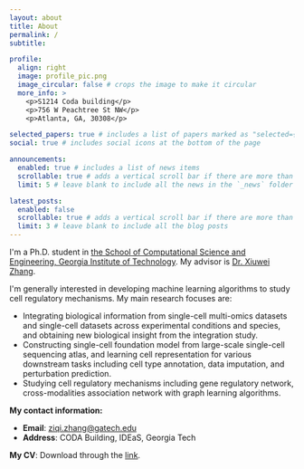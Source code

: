 ```yaml
---
layout: about
title: About
permalink: /
subtitle:

profile:
  align: right
  image: profile_pic.png
  image_circular: false # crops the image to make it circular
  more_info: >
    <p>S1214 Coda building</p>
    <p>756 W Peachtree St NW</p>
    <p>Atlanta, GA, 30308</p>

selected_papers: true # includes a list of papers marked as "selected={true}"
social: true # includes social icons at the bottom of the page

announcements:
  enabled: true # includes a list of news items
  scrollable: true # adds a vertical scroll bar if there are more than 3 news items
  limit: 5 # leave blank to include all the news in the `_news` folder

latest_posts:
  enabled: false
  scrollable: true # adds a vertical scroll bar if there are more than 3 new posts items
  limit: 3 # leave blank to include all the blog posts
---
```


<!-- Write your biography here. Tell the world about yourself. Link to your favorite [subreddit](http://reddit.com). You can put a picture in, too. The code is already in, just name your picture `prof_pic.jpg` and put it in the `assets/img/` folder.

Put your address / P.O. box / other info right below your picture. You can also disable any these elements by editing `profile` property of the YAML header of your `_pages/about.md`. Edit `_bibliography/papers.bib` and Jekyll will render your [publications page](/al-folio/publications/) automatically.

Link to your social media connections, too. This theme is set up to use [Font Awesome icons](http://fortawesome.github.io/Font-Awesome/) and [Academicons](https://jpswalsh.github.io/academicons/), like the ones below. Add your Facebook, Twitter, LinkedIn, Google Scholar, or just disable all of them. -->


I'm a Ph.D. student in [the School of Computational Science and Engineering, Georgia Institute of Technology](https://cse.gatech.edu). My advisor is [Dr. Xiuwei Zhang](https://xiuweizhang.wordpress.com).

I'm generally interested in developing machine learning algorithms to study cell regulatory mechanisms. My main research focuses are:

* Integrating biological information from single-cell multi-omics datasets and single-cell datasets across experimental conditions and species, and obtaining new biological insight from the integration study.
* Constructing single-cell foundation model from large-scale single-cell sequencing atlas, and learning cell representation for various downstream tasks including cell type annotation, data imputation, and perturbation prediction.
* Studying cell regulatory mechanisms including gene regulatory network, cross-modalities association network with graph learning algorithms.

**My contact information:**

* **Email**: ziqi.zhang@gatech.edu
* **Address**: CODA Building, IDEaS, Georgia Tech
<!-- * **Phone**: (+1)-404-200-1709 -->
<!-- * **Twitter**: [@Ziqi_Peter](https://twitter.com/Ziqi_Peter) -->

**My CV**: 
Download through the [link](http://PeterZZQ.github.io/assets/pdf/resume.pdf).